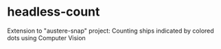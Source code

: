 # headless-count
Extension to "austere-snap" project: Counting ships indicated by colored dots using Computer Vision
